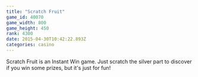 ```yaml
---
title: "Scratch Fruit"
game_id: 40070
game_width: 800
game_height: 450
rank: 4300
date: 2015-04-30T10:42:22.893Z
categories: casino
---
```

Scratch Fruit is an Instant Win game.  Just scratch the silver part to discover if you win some prizes, but it's just for fun!